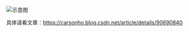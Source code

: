 ![示意图](http://upload-images.jianshu.io/upload_images/944365-bdc91ae1bd3f6449.png?imageMogr2/auto-orient/strip%7CimageView2/2/w/1240)


具体请看文章：https://carsonho.blog.csdn.net/article/details/90690840
